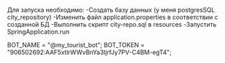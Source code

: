 Для запуска необходимо:
-Создать базу данных (у меня postgresSQL city_repository)
-Изменить файл application.properties в соответствии с созданной БД
-Выполнить скрипт сity-repo.sql в resources
-Запустить SpringApplication.run

BOT_NAME = "@my_tourist_bot";
BOT_TOKEN = "906502692:AAF5xtlrWWvBnYa3IjrfJy7PV-C4BM-egT4";


